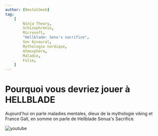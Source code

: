 ```yaml
---
author: [NostalGeek]
tag:
    [
        Ninja Theory,
        Schizophrénie,
        Microsoft,
        "Hellblade: Senu's sacrifice",
        Son binaural,
        Mythologie nordique,
        Atmosphère,
        Maladie,
        Folie,
    ]
---
```


# Pourquoi vous devriez jouer à HELLBLADE

Aujourd'hui on parle maladies mentales, dieux de la mythologie viking et France Gall, en somme on parle de Hellblade Senua's Sacrifice.

![youtube](https://www.youtube.com/watch?v=xGf6aVANsY0)
